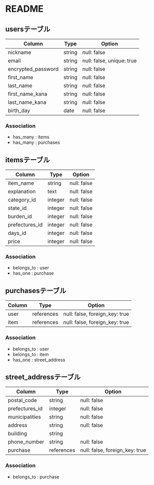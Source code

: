 # README

## usersテーブル

| Column | Type | Option |
| ------ | ---- | ------ |
| nickname | string | null: false |
| email | string | null: false, unique: true |
| encrypted_password | string | null: false |
| first_name | string | null: false |
| last_name | string | null: false |
| first_name_kana | string | null: false |
| last_name_kana | string | null: false |
| birth_day | date | null: false |

### Association

- has_many : items
- has_many : purchases


## itemsテーブル

| Column | Type | Option |
| ------ | ---- | ------ |
| item_name | string | null: false |
| explanation | text | null: false |
| category_id | integer | null: false |
| state_id | integer | null: false |
| burden_id | integer | null: false |
| prefectures_id | integer | null: false |
| days_id | integer | null: false |
| price | integer | null: false |

### Association

- belongs_to : user
- has_one : purchase


## purchasesテーブル

| Column | Type | Option |
| ------ | ---- | ------ |
| user | references | null: false, foreign_key: true |
| item | references | null: false, foreign_key: true |

### Association

- belongs_to : user
- belongs_to : item
- has_one : street_address


## street_addressテーブル

| Column | Type | Option |
| ------ | ---- | ------ |
| postal_code | string | null: false |
| prefectures_id | integer | null: false |
| municipalities | string | null: false |
| address | string | null: false |
| building | string |  |
| phone_number | string | null: false |
| purchase | references | null: false, foreign_key: true |

### Association

- belongs_to : purchase

